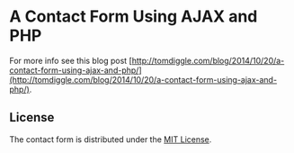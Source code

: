 # A Contact Form Using AJAX and PHP

For more info see this blog post [http://tomdiggle.com/blog/2014/10/20/a-contact-form-using-ajax-and-php/](http://tomdiggle.com/blog/2014/10/20/a-contact-form-using-ajax-and-php/).

## License

The contact form is distributed under the [MIT License](https://github.com/tomdiggle/contact-form/blob/master/LICENSE).